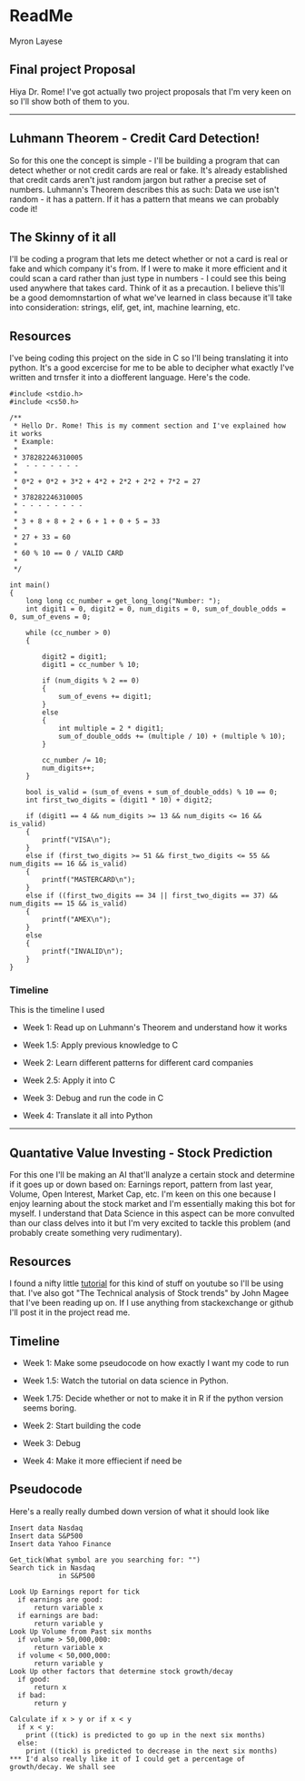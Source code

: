 # ReadMe
Myron Layese

## Final project Proposal
Hiya Dr. Rome! I've got actually two project proposals that I'm very keen on so I'll show both of them to you.

------------------------------------------------------


## Luhmann Theorem - Credit Card Detection!

So for this one the concept is simple - I'll be building a program that can detect whether or not credit cards are real or fake. It's already established that credit cards aren't just random jargon but rather a precise set of numbers. Luhmann's Theorem describes this as such: Data we use isn't random - it has a pattern. If it has a pattern that means we can probably code it! 

## The Skinny of it all

I'll be coding a program that lets me detect whether or not a card is real or fake and which company it's from. If I were to make it more efficient and it could scan a card rather than just type in numbers - I could see this being used anywhere that takes card. Think of it as a precaution.
I believe this'll be a good demomnstartion of what we've learned in class because it'll take into consideration: strings, elif, get, int, machine learning, etc.

## Resources
I've being coding this project on the side in C so I'll being translating it into python. It's a good excercise for me to be able to decipher what exactly I've written and trnsfer it into a diofferent language. Here's the code.

```
#include <stdio.h>
#include <cs50.h>

/**
 * Hello Dr. Rome! This is my comment section and I've explained how it works
 * Example:
 *
 * 378282246310005
 *  - - - - - - -
 *
 * 0*2 + 0*2 + 3*2 + 4*2 + 2*2 + 2*2 + 7*2 = 27
 *
 * 378282246310005
 * - - - - - - - -
 *
 * 3 + 8 + 8 + 2 + 6 + 1 + 0 + 5 = 33
 *
 * 27 + 33 = 60
 *
 * 60 % 10 == 0 / VALID CARD
 *
 */

int main()
{
    long long cc_number = get_long_long("Number: ");
    int digit1 = 0, digit2 = 0, num_digits = 0, sum_of_double_odds = 0, sum_of_evens = 0;

    while (cc_number > 0)
    {
      
        digit2 = digit1;
        digit1 = cc_number % 10;

        if (num_digits % 2 == 0)
        {
            sum_of_evens += digit1;
        }
        else
        {
            int multiple = 2 * digit1;
            sum_of_double_odds += (multiple / 10) + (multiple % 10);
        }

        cc_number /= 10;
        num_digits++;
    }

    bool is_valid = (sum_of_evens + sum_of_double_odds) % 10 == 0;
    int first_two_digits = (digit1 * 10) + digit2;

    if (digit1 == 4 && num_digits >= 13 && num_digits <= 16 && is_valid)
    {
        printf("VISA\n");
    }
    else if (first_two_digits >= 51 && first_two_digits <= 55 && num_digits == 16 && is_valid)
    {
        printf("MASTERCARD\n");
    }
    else if ((first_two_digits == 34 || first_two_digits == 37) && num_digits == 15 && is_valid)
    {
        printf("AMEX\n");
    }
    else
    {
        printf("INVALID\n");
    }
}
```

### Timeline
This is the timeline I used

 - Week 1: Read up on Luhmann's Theorem and understand how it works
 
 - Week 1.5: Apply previous knowledge to C
  
 - Week 2: Learn different patterns for different card companies 
 
 - Week 2.5: Apply it into C
 
 - Week 3: Debug and run the code in C
 
 - Week 4: Translate it all into Python
 
 ----------------------------------------------
 
## Quantative Value Investing - Stock Prediction
 
 For this one I'll be making an AI that'll analyze a certain stock and determine if it goes up or down based on: Earnings report, pattern from last year, Volume, Open Interest, Market Cap, etc. I'm keen on this one because I enjoy learning about the stock market and I'm essentially making this bot for myself. I understand that Data Science in this aspect can be more convulted than our class delves into it but I'm very excited to tackle this problem (and probably create something very rudimentary).
 
## Resources 

I found a nifty little [tutorial](https://www.youtube.com/watch?v=URTZ2jKCgBc&list=PLQVvvaa0QuDd0flgGphKCej-9jp-QdzZ3&index=2)
for this kind of stuff on youtube so I'll be using that. I've also got "The Technical analysis of Stock trends" by John Magee that I've been reading up on. If I use anything from stackexchange or github I'll post it in the project read me.

## Timeline

- Week 1: Make some pseudocode on how exactly I want my code to run

- Week 1.5: Watch the tutorial on data science in Python.

- Week 1.75: Decide whether or not to make it in R if the python version seems boring.

- Week 2: Start building the code

- Week 3: Debug 

- Week 4: Make it more effiecient if need be

## Pseudocode

Here's a really really dumbed down version of what it should look like

```
Insert data Nasdaq
Insert data S&P500
Insert data Yahoo Finance

Get_tick(What symbol are you searching for: "")
Search tick in Nasdaq
            in S&P500
            
Look Up Earnings report for tick
  if earnings are good:
      return variable x
  if earnings are bad:
      return variable y
Look Up Volume from Past six months
  if volume > 50,000,000:
      return variable x
  if volume < 50,000,000:
      return variable y
Look Up other factors that determine stock growth/decay
  if good:
      return x
  if bad:
      return y

Calculate if x > y or if x < y
  if x < y:
    print ((tick) is predicted to go up in the next six months)
  else:
    print ((tick) is predicted to decrease in the next six months)
*** I'd also really like it of I could get a percentage of growth/decay. We shall see

```
